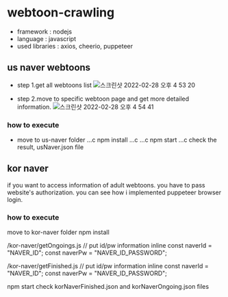 # webtoon-crawling
* framework : nodejs
* language : javascript
* used libraries : axios, cheerio, puppeteer

## us naver webtoons
* step 1.get all webtoons list
![스크린샷 2022-02-28 오후 4 53 20](https://user-images.githubusercontent.com/76895949/155945034-62db19f6-4361-4d01-b3e7-d98eba846dfe.png)

* step 2.move to specific webtoon page and get more detailed information.
![스크린샷 2022-02-28 오후 4 54 41](https://user-images.githubusercontent.com/76895949/155945202-ff9db125-304a-499f-9e3d-86c6037dc0a5.png)

### how to execute
* move to us-naver folder
...c
npm install
...c
...c
npm start
...c
check the result, usNaver.json file

## kor naver
if you want to access information of adult webtoons. you have to pass website's authorization.
you can see how i implemented puppeteer browser login.


### how to execute
move to kor-naver folder
npm install

/kor-naver/getOngoings.js
// put id/pw information inline
const naverId = "NAVER_ID";
const naverPw = "NAVER_ID_PASSWORD";

/kor-naver/getFinished.js
// put id/pw information inline
const naverId = "NAVER_ID";
const naverPw = "NAVER_ID_PASSWORD";

npm start
check korNaverFinished.json and korNaverOngoing.json files


